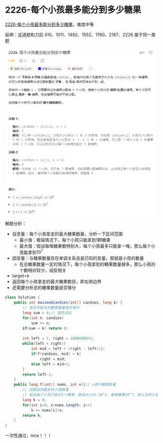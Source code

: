 # 2226-每个小孩最多能分到多少糖果

[2226-每个小孩最多能分到多少糖果](https://leetcode.cn/problems/maximum-candies-allocated-to-k-children/)，难度中等

延伸：这道题和力扣 410、1011、1482、1552、1760、2187、2226 属于同一类题

![image-20230824130935833](https://raw.githubusercontent.com/lqyspace/mypic/master/PicBed/202308241309920.png)

解题分析：

- 自变量：每个小孩拿走的最大糖果数量，分析一下区间范围
  - 最小值：极端情况下，每个小孩只能拿到1颗糖果
  - 最大值：假设每堆糖果都特别大，每个小孩最多只能拿一堆，那么每个小孩能拿到$10^7$
- 因变量：与糖果数量存在单调关系且是已知的变量，那就是小孩的数量
  - 在总糖果数量一定的情况下，每个小孩拿到的糖果数量越多，那么小孩的个数相对较少，成反相关
- target=k
- 返回每个小孩拿走的最大糖果数目，即右侧边界
- 还需要分析总的糖果数量是否够分

```java
class Solution {
    public int maximumCandies(int[] candies, long k) {
        // 首先判断总的糖果数量是否够分
        long sum = 0;// 避免溢出
        for(int n: candies)
            sum += n;
        if(sum < k) return 0;
        
		int left = 1, right = 10000000+1;
        while(left < right){
            int mid = left + (right - left)/2;
            if(f(candies, mid) < k)
                right = mid;
            else left = mid+1;
        }
        return left-1;
    }
    public long f(int[] nums, int v){// v表示糖果数量
        // 函数返回最多的小孩数量
        // 假设每个小孩只能分1个糖果，数组大小为 10^5，每堆糖果10^7，那么总的小孩数量：10^12
        long k = 0;
        for(int i=0; i<nums.length; i++)
            k += nums[i]/v;
        return k;
    }
}
```

一次性通过，nice！！！
